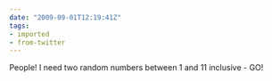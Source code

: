 ```yaml
---
date: "2009-09-01T12:19:41Z"
tags:
- imported
- from-twitter
---
```

People\! I need two random numbers between 1 and 11 inclusive - GO\!
